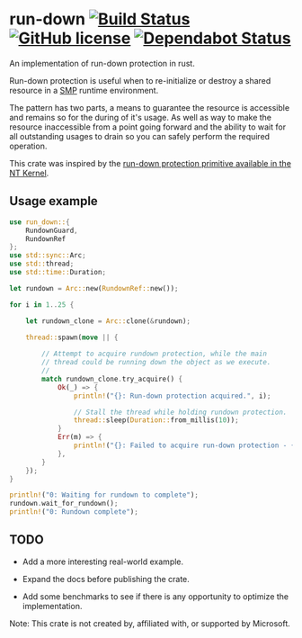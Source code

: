 # run-down [![Build Status][travis-ci-img]][travis-ci] [![GitHub license][license-img]][license] [![Dependabot Status][dependabot-img]][dependabot]

An implementation of run-down protection in rust.

Run-down protection is useful when to re-initialize or destroy a shared resource in a [SMP][smp-link] runtime environment.

The pattern has two parts, a means to guarantee the resource is accessible and remains so for
the during of it's usage. As well as way to make the resource inaccessible from a point going forward
and the ability to wait for all outstanding usages to drain so you can safely perform the required operation. 

This crate was inspired by the [run-down protection primitive available in the NT Kernel][nt-run-down-docs]. 


## Usage example

```rust
use run_down::{
    RundownGuard,
    RundownRef
};
use std::sync::Arc;
use std::thread;
use std::time::Duration;

let rundown = Arc::new(RundownRef::new());

for i in 1..25 {

    let rundown_clone = Arc::clone(&rundown);

    thread::spawn(move || {
    
        // Attempt to acquire rundown protection, while the main
        // thread could be running down the object as we execute.
        // 
        match rundown_clone.try_acquire() {
            Ok(_) => {
                println!("{}: Run-down protection acquired.", i);

                // Stall the thread while holding rundown protection.
                thread::sleep(Duration::from_millis(10));
            }
            Err(m) => {
                println!("{}: Failed to acquire run-down protection - {:?}", i, m);
            },
        }
    });
}

println!("0: Waiting for rundown to complete");
rundown.wait_for_rundown();
println!("0: Rundown complete");
```

## TODO

 - Add a more interesting real-world example.
 
 - Expand the docs before publishing the crate.

 - Add some benchmarks to see if there is any opportunity to optimize the implementation.

Note: This crate is not created by, affiliated with, or supported by Microsoft.


<!-- Markdown References -->
[travis-ci]: https://travis-ci.org/bgianfo/rust-run-down
[travis-ci-img]: https://travis-ci.org/bgianfo/rust-run-down.svg?branch=master

[license]:https://github.com/bgianfo/rust-run-down/blob/master/LICENSE
[license-img]: https://img.shields.io/github/license/bgianfo/rust-run-down.svg

[dependabot]: https://dependabot.com
[dependabot-img]: https://api.dependabot.com/badges/status?host=github&repo=bgianfo/rust-run-down

[nt-run-down-docs]: https://docs.microsoft.com/en-us/windows-hardware/drivers/kernel/run-down-protection

[smp-link]: https://en.wikipedia.org/wiki/Symmetric_multiprocessing
